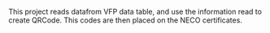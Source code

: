This project reads datafrom VFP data table, and use the information read to create QRCode. 
This codes are then placed on the NECO certificates.
